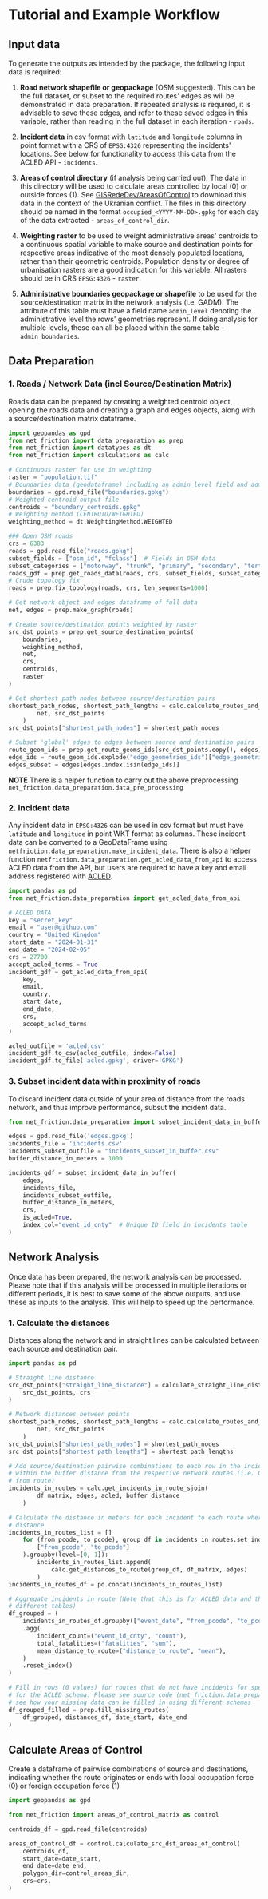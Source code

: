 # Tutorial and Example Workflow

## Input data
To generate the outputs as intended by the package, the following input data is required:
1. **Road network shapefile or geopackage** (OSM suggested). This can be the full dataset, or subset to the required routes' edges as will be demonstrated in data preparation. If repeated analysis is required, it is advisable to save these edges, and refer to these saved edges in this variable, rather than reading in the full dataset in each iteration - `roads`.

2. **Incident data** in csv format with `latitude` and `longitude` columns in point format with a CRS of `EPSG:4326` representing the incidents' locations. See below for functionality to access this data from the ACLED API - `incidents`.

3. **Areas of control directory** (if analysis being carried out). The data in this directory will be used to calculate areas controlled by local (0) or outside forces (1). See [GISRedeDev/AreasOfControl](https://github.com/GISRedeDev/AreasofControl) to download this data in the context of the Ukranian conflict. The files in this directory should be named in the format `occupied_<YYYY-MM-DD>.gpkg` for each day of the data extracted - `areas_of_control_dir`.

4. **Weighting raster** to be used to weight administrative areas' centroids to a continuous spatial variable to make source and destination points for respective areas indicative of the most densely populated locations, rather than their geometric centroids. Population density or degree of urbanisation rasters are a good indication for this variable. All rasters should be in CRS `EPSG:4326` - `raster`.

5. **Administrative boundaries geopackage or shapefile** to be used for the source/destination matrix in the network analysis (i.e. GADM). The attribute of this table must have a field name `admin_level` denoting the administrative level the rows' geometries represent. If doing analysis for multiple levels, these can all be placed within the same table - `admin_boundaries`.


## Data Preparation

### 1. Roads / Network Data (incl Source/Destination Matrix)
Roads data can be prepared by creating a weighted centroid object, opening the roads data and creating a graph and edges objects, along with a source/destination matrix dataframe.

```python
import geopandas as gpd
from net_friction import data_preparation as prep
from net_friction import datatypes as dt
from net_friction import calculations as calc

# Continuous raster for use in weighting
raster = "population.tif"
# Boundaries data (geodataframe) including an admin_level field and admin unit code field (i.e. pcode)
boundaries = gpd.read_file("boundaries.gpkg")
# Weighted centroid output file
centroids = "boundary_centroids.gpkg"
# Weighting method (CENTROID/WEIGHTED)
weighting_method = dt.WeightingMethod.WEIGHTED

### Open OSM roads
crs = 6383
roads = gpd.read_file("roads.gpkg")
subset_fields = ["osm_id", "fclass"]  # Fields in OSM data
subset_categories = ["motorway", "trunk", "primary", "secondary", "tertiary"]  # fclass in OSM data
roads_gdf = prep.get_roads_data(roads, crs, subset_fields, subset_categories)
# Crude topology fix
roads = prep.fix_topology(roads, crs, len_segments=1000)

# Get network object and edges dataframe of full data
net, edges = prep.make_graph(roads)

# Create source/destination points weighted by raster
src_dst_points = prep.get_source_destination_points(
    boundaries,
    weighting_method,
    net,
    crs,
    centroids,
    raster
)

# Get shortest path nodes between source/destination pairs
shortest_path_nodes, shortest_path_lengths = calc.calculate_routes_and_route_distances(
        net, src_dst_points
    )
src_dst_points["shortest_path_nodes"] = shortest_path_nodes

# Subset 'global' edges to edges between source and destination pairs
route_geom_ids = prep.get_route_geoms_ids(src_dst_points.copy(), edges)
edge_ids = route_geom_ids.explode("edge_geometries_ids")["edge_geometries_ids"].unique()
edges_subset = edges[edges.index.isin(edge_ids)]
```
**NOTE** There is a helper function to carry out the above preprocessing `net_friction.data_preparation.data_pre_processing`

### 2. Incident data
Any incident data in `EPSG:4326` can be used in csv format but must have `latitude` and `longitude` in point WKT format as columns. These incident data can be converted to a GeoDataFrame using `netfriction.data_preparation.make_incident_data`. There is also a helper function `netfriction.data_preparation.get_acled_data_from_api` to access ACLED data from the API, but users are required to have a key and email address registered with [ACLED](https://acleddata.com/).

```python
import pandas as pd
from net_friction.data_preparation import get_acled_data_from_api

# ACLED DATA
key = "secret_key"
email = "user@github.com"
country = "United Kingdom"
start_date = "2024-01-31"
end_date = "2024-02-05"
crs = 27700
accept_acled_terms = True
incident_gdf = get_acled_data_from_api(
    key,
    email,
    country,
    start_date,
    end_date,
    crs,
    accept_acled_terms
)

acled_outfile = 'acled.csv'
incident_gdf.to_csv(acled_outfile, index=False)
incident_gdf.to_file('acled.gpkg', driver='GPKG')
```

### 3. Subset incident data within proximity of roads
To discard incident data outside of your area of distance from the roads network, and thus improve performance, subsut the incident data.

```python
from net_friction.data_preparation import subset_incident_data_in_buffer

edges = gpd.read_file('edges.gpkg')
incidents_file = 'incidents.csv'
incidents_subset_outfile = "incidents_subset_in_buffer.csv"
buffer_distance_in_meters = 1000

incidents_gdf = subset_incident_data_in_buffer(
    edges,
    incidents_file,
    incidents_subset_outfile,
    buffer_distance_in_meters,
    crs,
    is_acled=True,
    index_col="event_id_cnty"  # Unique ID field in incidents table
)
```


## Network Analysis
Once data has been prepared, the network analysis can be processed. Please note that if this analysis will be processed in multiple iterations or different periods, it is best to save some of the above outputs, and use these as inputs to the analysis. This will help to speed up the performance.

### 1. Calculate the distances
Distances along the network and in straight lines can be calculated between each source and destination pair.

```python
import pandas as pd

# Straight line distance
src_dst_points["straight_line_distance"] = calculate_straight_line_distances(
    src_dst_points, crs
)

# Network distances between points
shortest_path_nodes, shortest_path_lengths = calc.calculate_routes_and_route_distances(
        net, src_dst_points
    )
src_dst_points["shortest_path_nodes"] = shortest_path_nodes
src_dst_points["shortest_path_lengths"] = shortest_path_lengths

# Add source/destination pairwise combinations to each row in the incidents dataframe which lie
# within the buffer distance from the respective network routes (i.e. Get incidents in buffer
# from route)
incidents_in_routes = calc.get_incidents_in_route_sjoin(
        df_matrix, edges, acled, buffer_distance
    )

# Calculate the distance in meters for each incident to each route where it lies within the buffer
# distance
incidents_in_routes_list = []
    for (from_pcode, to_pcode), group_df in incidents_in_routes.set_index(
        ["from_pcode", "to_pcode"]
    ).groupby(level=[0, 1]):
        incidents_in_routes_list.append(
            calc.get_distances_to_route(group_df, df_matrix, edges)
        )
incidents_in_routes_df = pd.concat(incidents_in_routes_list)

# Aggregate incidents in route (Note that this is for ACLED data and the schema may differ with
# different tables)
df_grouped = (
    incidents_in_routes_df.groupby(["event_date", "from_pcode", "to_pcode"])
    .agg(
        incident_count=("event_id_cnty", "count"),
        total_fatalities=("fatalities", "sum"),
        mean_distance_to_route=("distance_to_route", "mean"),
    )
    .reset_index()
)

# Fill in rows (0 values) for routes that do not have incidents for specific days. This will only work
# for the ACLED schema. Please see source code (net_friction.data_preparation.fill_missing_routes) to
# see how your missing data can be filled in using different schemas 
df_grouped_filled = prep.fill_missing_routes(
    df_grouped, distances_df, date_start, date_end
)
```


## Calculate Areas of Control
Create a dataframe of pairwise combinations of source and destinations, indicating whether the route originates or ends with local occupation force (0) or foreign occupation force (1)

```python
import geopandas as gpd

from net_friction import areas_of_control_matrix as control

centroids_df = gpd.read_file(centroids)

areas_of_control_df = control.calculate_src_dst_areas_of_control(
    centroids_df,
    start_date=date_start,
    end_date=date_end,
    polygon_dir=control_areas_dir,
    crs=crs,
)
```





